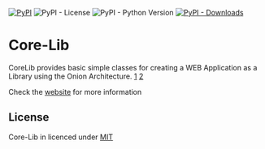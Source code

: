 [![PyPI](https://img.shields.io/pypi/v/core-lib)](https://pypi.org/project/core-lib/)
![PyPI - License](https://img.shields.io/pypi/l/core-lib)
![PyPI - Python Version](https://img.shields.io/pypi/pyversions/core-lib)
[![PyPI - Downloads](https://img.shields.io/pypi/dm/core-lib.svg)](https://pypistats.org/packages/core-lib)

# Core-Lib
CoreLib provides basic simple classes for creating a WEB Application as a Library using the Onion Architecture. [1](https://www.codeguru.com/csharp/csharp/cs_misc/designtechniques/understanding-onion-architecture.html) [2](https://www.google.com/search?sxsrf=ACYBGNT0NhYbUZLnDQbC9b6uPBqjZmjwgw%3A1579104811273&ei=KzofXuOfEO3IgwfngLPwAg&q=onion+Architecture&oq=onion+Architecture&gs_l=psy-ab.12...0.0..109691...0.0..0.0.0.......0......gws-wiz.oEYi3afxy_c&ved=0ahUKEwij4drq_4XnAhVt5OAKHWfADC4Q4dUDCAs)   

Check the [website](https://core-lib.netlify.com/) for more information

## License
Core-Lib in licenced under [MIT](https://github.com/shacoshe/core-lib/blob/master/LICENSE)

